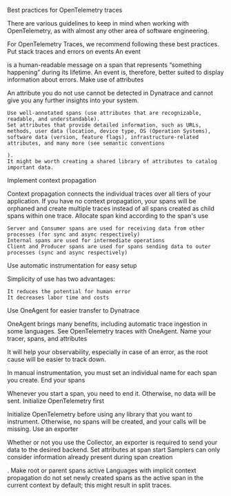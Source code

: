 Best practices for OpenTelemetry traces

There are various guidelines to keep in mind when working with OpenTelemetry, as with almost any other area of software engineering.

For OpenTelemetry Traces, we recommend following these best practices.
Put stack traces and errors on events
An event

is a human-readable message on a span that represents “something happening” during its lifetime. An event is, therefore, better suited to display information about errors.
Make use of attributes

An attribute you do not use cannot be detected in Dynatrace and cannot give you any further insights into your system.

    Use well-annotated spans (use attributes that are recognizable, readable, and understandable).
    Set attributes that provide detailed information, such as URLs, methods, user data (location, device type, OS (Operation Systems), software data (version, feature flags), infrastructure-related attributes, and many more (see semantic conventions﻿

    ).
    It might be worth creating a shared library of attributes to catalog important data.

Implement context propagation

Context propagation connects the individual traces over all tiers of your application. If you have no context propagation, your spans will be orphaned and create multiple traces instead of all spans created as child spans within one trace.
Allocate span kind according to the span's use

    Server and Consumer spans are used for receiving data from other processes (for sync and async respectively)
    Internal spans are used for intermediate operations
    Client and Producer spans are used for spans sending data to outer processes (sync and async respectively)

Use automatic instrumentation for easy setup

Simplicity of use has two advantages:

    It reduces the potential for human error
    It decreases labor time and costs

Use OneAgent for easier transfer to Dynatrace

OneAgent brings many benefits, including automatic trace ingestion in some languages. See OpenTelemetry traces with OneAgent.
Name your tracer, spans, and attributes

It will help your observability, especially in case of an error, as the root cause will be easier to track down.

In manual instrumentation, you must set an individual name for each span you create.
End your spans

Whenever you start a span, you need to end it. Otherwise, no data will be sent.
Initialize OpenTelemetry first

Initialize OpenTelemetry before using any library that you want to instrument. Otherwise, no spans will be created, and your calls will be missing.
Use an exporter

Whether or not you use the Collector, an exporter is required to send your data to the desired backend.
Set attributes at span start
Samplers can only consider information already present during span creation

.
Make root or parent spans active
Languages with implicit context propagation do not set newly created spans﻿ as the active span in the current context by default; this might result in split traces.
